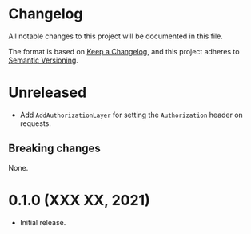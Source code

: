 # Changelog

All notable changes to this project will be documented in this file.

The format is based on [Keep a Changelog](https://keepachangelog.com/en/1.0.0/),
and this project adheres to [Semantic Versioning](https://semver.org/spec/v2.0.0.html).

# Unreleased

- Add `AddAuthorizationLayer` for setting the `Authorization` header on
  requests.

## Breaking changes

None.

# 0.1.0 (XXX XX, 2021)

- Initial release.
